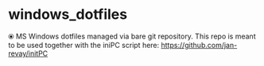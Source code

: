 # windows_dotfiles
⦿ MS Windows dotfiles managed via bare git repository. This repo is meant to be used together with the iniPC script here: https://github.com/jan-revay/initPC
